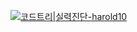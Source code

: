 [![코드트리|실력진단-harold10](https://banner.codetree.ai/v1/banner/harold10)](https://www.codetree.ai/profiles/harold10)
